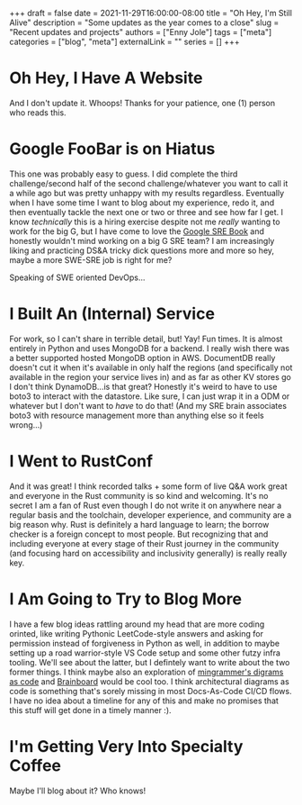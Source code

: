 +++
draft = false
date = 2021-11-29T16:00:00-08:00
title = "Oh Hey, I'm Still Alive"
description = "Some updates as the year comes to a close"
slug = "Recent updates and projects"
authors = ["Enny Jole"]
tags = ["meta"]
categories = ["blog", "meta"]
externalLink = ""
series = []
+++
# Oh Hey, I Have A Website
And I don't update it. Whoops! Thanks for your patience, one (1) person who reads this.

# Google FooBar is on Hiatus
This one was probably easy to guess. I did complete the third challenge/second half of the second challenge/whatever you want to call it a while ago but was pretty unhappy with my results regardless. Eventually when I have some time I want to blog about my experience, redo it, and then eventually tackle the next one or two or three and see how far I get. I know _technically_ this is a hiring exercise despite not me _really_ wanting to work for the big G, but I have come to love the [Google SRE Book](https://sre.google/sre-book/table-of-contents/) and honestly wouldn't mind working on a big G SRE team? I am increasingly liking and practicing DS&A tricky dick questions more and more so hey, maybe a more SWE-SRE job is right for me?

Speaking of SWE oriented DevOps...

# I Built An (Internal) Service
For work, so I can't share in terrible detail, but! Yay! Fun times. It is almost entirely in Python and uses MongoDB for a backend. I really wish there was a better supported hosted MongoDB option in AWS. DocumentDB really doesn't cut it when it's available in only half the regions (and specifically not available in the region your service lives in) and as far as other KV stores go I don't think DynamoDB...is that great? Honestly it's weird to have to use boto3 to interact with the datastore. Like sure, I can just wrap it in a ODM or whatever but I don't want to _have_ to do that! (And my SRE brain associates boto3 with resource management more than anything else so it feels wrong...)

# I Went to RustConf
And it was great! I think recorded talks + some form of live Q&A work great and everyone in the Rust community is so kind and welcoming. It's no secret I am a fan of Rust even though I do not write it on anywhere near a regular basis and the toolchain, developer experience, and community are a big reason why. Rust is definitely a hard language to learn; the borrow checker is a foreign concept to most people. But recognizing that and including everyone at every stage of their Rust journey in the community (and focusing hard on accessibility and inclusivity generally) is really really key.

# I Am Going to Try to Blog More
I have a few blog ideas rattling around my head that are more coding orinted, like writing Pythonic LeetCode-style answers and asking for permission instead of forgiveness in Python as well, in addition to maybe setting up a road warrior-style VS Code setup and some other futzy infra tooling. We'll see about the latter, but I defintely want to write about the two former things. I think maybe also an exploration of [mingrammer's digrams as code](https://diagrams.mingrammer.com) and [Brainboard](https://www.brainboard.co) would be cool too. I think architectural diagrams as code is something that's sorely missing in most Docs-As-Code CI/CD flows. I have no idea about a timeline for any of this and make no promises that this stuff will get done in a timely manner :).

# I'm Getting Very Into Specialty Coffee
Maybe I'll blog about it? Who knows!
